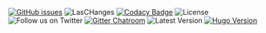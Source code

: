 
[![GitHub issues](https://img.shields.io/github/issues-raw/dnb-org/hooks?logo=github&style=for-the-badge)](https://github.com/dnb-org/hooks/issues) ![LasCHanges](https://img.shields.io/github/last-commit/dnb-org/hooks?color=%23ff7700&logo=github&style=for-the-badge) [![Codacy Badge](https://img.shields.io/codacy/grade/1aa52a19ae5b42efa80f04157a29ae8d?logo=codacy&style=for-the-badge)](https://www.codacy.com/gh/dnb-org/hooks/dashboard) ![License](https://img.shields.io/github/license/dnb-org/hooks?logo=github&style=for-the-badge) ![Follow us on Twitter](https://img.shields.io/twitter/follow/hugonewsletter?color=%231DA1F2&logo=twitter&style=for-the-badge) [![Gitter Chatroom](https://img.shields.io/gitter/room/dnb-org/community?color=%23ed1965&logo=gitter&style=for-the-badge)](https://gitter.im/dnb-org/community) ![Latest Version](https://img.shields.io/github/v/tag/dnb-org/hooks?color=%23ed1965&label=Release&logo=hugo&logoColor=%23ffffff&sort=semver&style=for-the-badge) [![Hugo Version](https://img.shields.io/badge/Hugo-0.84.0-%23ed1965&?style=for-the-badge&logo=hugo&color=ed1965&?cacheSeconds=maxAge)](https://gohugo.io/)

